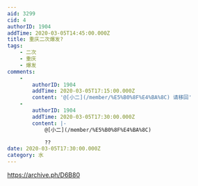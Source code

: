 ```yaml
---
aid: 3299
cid: 4
authorID: 1904
addTime: 2020-03-05T14:45:00.000Z
title: 重庆二次爆发?
tags:
    - 二次
    - 重庆
    - 爆发
comments:
    -
        authorID: 1904
        addTime: 2020-03-05T17:15:00.000Z
        content: '@[小二](/member/%E5%B0%8F%E4%BA%8C) 请移回'
    -
        authorID: 1904
        addTime: 2020-03-05T17:30:00.000Z
        content: |-
            @[小二](/member/%E5%B0%8F%E4%BA%8C)

            ??
date: 2020-03-05T17:30:00.000Z
category: 水
---
```


https://archive.ph/D6B80

